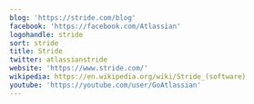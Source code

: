 ```yaml
---
blog: 'https://stride.com/blog'
facebook: 'https://facebook.com/Atlassian'
logohandle: stride
sort: stride
title: Stride
twitter: atlassianstride
website: 'https://www.stride.com/'
wikipedia: https://en.wikipedia.org/wiki/Stride_(software)
youtube: 'https://youtube.com/user/GoAtlassian'
---
```


